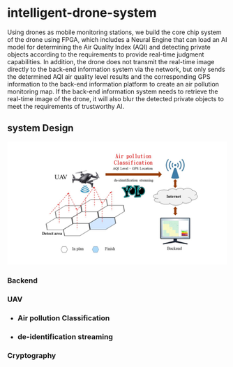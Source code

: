 # intelligent-drone-system
Using drones as mobile monitoring stations, we build the core chip system of the drone using FPGA, which includes a Neural Engine that can load an AI model for determining the Air Quality Index (AQI) and detecting private objects according to the requirements to provide real-time judgment capabilities. In addition, the drone does not transmit the real-time image directly to the back-end information system via the network, but only sends the determined AQI air quality level results and the corresponding GPS information to the back-end information platform to create an air pollution monitoring map. If the back-end information system needs to retrieve the real-time image of the drone, it will also blur the detected private objects to meet the requirements of trustworthy AI.
## system Design
![System Design](https://github.com/NTTUlab501/intelligent-drone-system/blob/main/images/System%20Design.jpg "System Design")
### Backend
### UAV
- ### Air pollution Classification 
- ### de-identification streaming
### Cryptography
